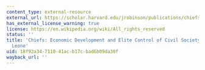 ```yaml
---
content_type: external-resource
external_url: https://scholar.harvard.edu/jrobinson/publications/chiefs-Economic-Development-And-Elite-Control-Civil-Society-Sierra-Leone-0
has_external_license_warning: true
license: https://en.wikipedia.org/wiki/All_rights_reserved
status: ''
title: 'Chiefs: Economic Development and Elite Control of Civil Society in Sierra
  Leone'
uid: 18f92a34-7110-41ac-b17c-bad6b09da30f
wayback_url: ''
---
```

